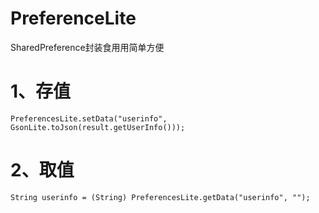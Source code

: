 # PreferenceLite

SharedPreference封装食用用简单方便

# 1、存值
```
PreferencesLite.setData("userinfo", GsonLite.toJson(result.getUserInfo()));
```

# 2、取值
```
String userinfo = (String) PreferencesLite.getData("userinfo", "");
```

